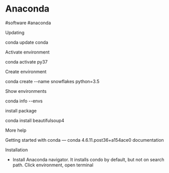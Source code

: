 # Anaconda
#software #anaconda

Updating

conda update conda

Activate environment

conda activate py37

Create environment

conda create --name snowflakes python=3.5

Show environments

conda info --envs

install package

conda install beautifulsoup4

More help

Getting started with conda — conda 4.6.11.post36+a154ace0 documentation

Installation
* Install Anaconda navigator. It installs condo by default, but not on search path. Click environment, open terminal
